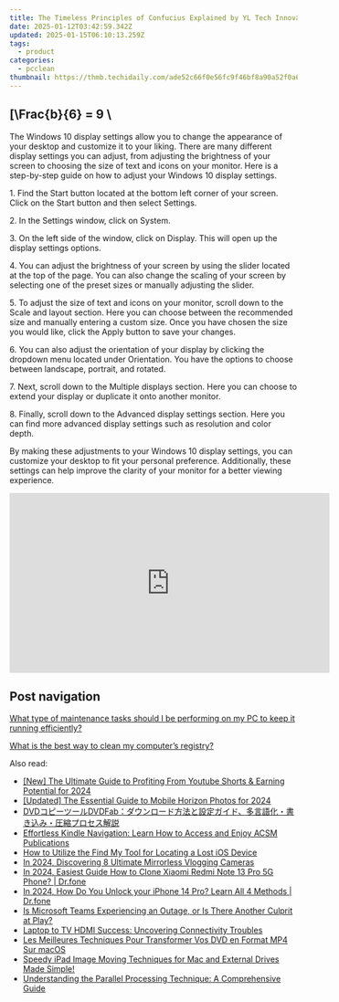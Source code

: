 ```yaml
---
title: The Timeless Principles of Confucius Explained by YL Tech Innovations – Delving Into Classical Thought
date: 2025-01-12T03:42:59.342Z
updated: 2025-01-15T06:10:13.259Z
tags:
  - product
categories:
  - pcclean
thumbnail: https://thmb.techidaily.com/ade52c66f0e56fc9f46bf8a90a52f0a6d57269829cd3f5e819633e97b2be938d.jpg
---
```


## \[\Frac{b}{6} = 9 \

The Windows 10 display settings allow you to change the appearance of your desktop and customize it to your liking. There are many different display settings you can adjust, from adjusting the brightness of your screen to choosing the size of text and icons on your monitor. Here is a step-by-step guide on how to adjust your Windows 10 display settings. 

1\. Find the Start button located at the bottom left corner of your screen. Click on the Start button and then select Settings.

2\. In the Settings window, click on System.

3\. On the left side of the window, click on Display. This will open up the display settings options. 

4\. You can adjust the brightness of your screen by using the slider located at the top of the page. You can also change the scaling of your screen by selecting one of the preset sizes or manually adjusting the slider.

5\. To adjust the size of text and icons on your monitor, scroll down to the Scale and layout section. Here you can choose between the recommended size and manually entering a custom size. Once you have chosen the size you would like, click the Apply button to save your changes.

6\. You can also adjust the orientation of your display by clicking the dropdown menu located under Orientation. You have the options to choose between landscape, portrait, and rotated.

7\. Next, scroll down to the Multiple displays section. Here you can choose to extend your display or duplicate it onto another monitor.

8\. Finally, scroll down to the Advanced display settings section. Here you can find more advanced display settings such as resolution and color depth. 

By making these adjustments to your Windows 10 display settings, you can customize your desktop to fit your personal preference. Additionally, these settings can help improve the clarity of your monitor for a better viewing experience.

<!-- affiliate ads begin -->
<iframe width="560" height="315" src="https://www.youtube.com/embed/jjGL9wFdlbo?si=Vb1JgZqRXNc03UGG" title="YouTube video player" frameborder="0" allow="accelerometer; autoplay; clipboard-write; encrypted-media; gyroscope; picture-in-picture; web-share" referrerpolicy="strict-origin-when-cross-origin" allowfullscreen></iframe>
<!-- affiliate ads end -->

## Post navigation

[What type of maintenance tasks should I be performing on my PC to keep it running efficiently?](https://tools.techidaily.com/pcclean/products/)

[What is the best way to clean my computer’s registry?](https://tools.techidaily.com/pcclean/products/)

<ins class="adsbygoogle"
     style="display:block"
     data-ad-format="autorelaxed"
     data-ad-client="ca-pub-7571918770474297"
     data-ad-slot="1223367746"></ins>

<ins class="adsbygoogle"
     style="display:block"
     data-ad-client="ca-pub-7571918770474297"
     data-ad-slot="8358498916"
     data-ad-format="auto"
     data-full-width-responsive="true"></ins>

<span class="atpl-alsoreadstyle">Also read:</span>
<div><ul>
<li><a href="https://youtube-webster.techidaily.com/he-ultimate-guide-to-profiting-from-youtube-shorts-and-earning-potential-for-2024/"><u>[New] The Ultimate Guide to Profiting From Youtube Shorts & Earning Potential for 2024</u></a></li>
<li><a href="https://article-tips.techidaily.com/updated-the-essential-guide-to-mobile-horizon-photos-for-2024/"><u>[Updated] The Essential Guide to Mobile Horizon Photos for 2024</u></a></li>
<li><a href="https://discover-awesome.techidaily.com/dvddvdfab/"><u>DVDコピーツールDVDFab：ダウンロード方法と設定ガイド、多言語化・書き込み・圧縮プロセス解説</u></a></li>
<li><a href="https://discover-awesome.techidaily.com/effortless-kindle-navigation-learn-how-to-access-and-enjoy-acsm-publications/"><u>Effortless Kindle Navigation: Learn How to Access and Enjoy ACSM Publications</u></a></li>
<li><a href="https://fox-that.techidaily.com/how-to-utilize-the-find-my-tool-for-locating-a-lost-ios-device/"><u>How to Utilize the Find My Tool for Locating a Lost iOS Device</u></a></li>
<li><a href="https://youtube-docs.techidaily.com/24-discovering-8-ultimate-mirrorless-vlogging-cameras/"><u>In 2024, Discovering 8 Ultimate Mirrorless Vlogging Cameras</u></a></li>
<li><a href="https://android-transfer.techidaily.com/in-2024-easiest-guide-how-to-clone-xiaomi-redmi-note-13-pro-5g-phone-drfone-by-drfone-transfer-from-android-transfer-from-android/"><u>In 2024, Easiest Guide How to Clone Xiaomi Redmi Note 13 Pro 5G Phone? | Dr.fone</u></a></li>
<li><a href="https://iphone-unlock.techidaily.com/in-2024-how-do-you-unlock-your-iphone-14-pro-learn-all-4-methods-drfone-by-drfone-ios/"><u>In 2024, How Do You Unlock your iPhone 14 Pro? Learn All 4 Methods | Dr.fone</u></a></li>
<li><a href="https://techtrends.techidaily.com/is-microsoft-teams-experiencing-an-outage-or-is-there-another-culprit-at-play/"><u>Is Microsoft Teams Experiencing an Outage, or Is There Another Culprit at Play?</u></a></li>
<li><a href="https://graphic-issues.techidaily.com/laptop-to-tv-hdmi-success-uncovering-connectivity-troubles/"><u>Laptop to TV HDMI Success: Uncovering Connectivity Troubles</u></a></li>
<li><a href="https://discover-awesome.techidaily.com/les-meilleures-techniques-pour-transformer-vos-dvd-en-format-mp4-sur-macos/"><u>Les Meilleures Techniques Pour Transformer Vos DVD en Format MP4 Sur macOS</u></a></li>
<li><a href="https://discover-awesome.techidaily.com/speedy-ipad-image-moving-techniques-for-mac-and-external-drives-made-simple/"><u>Speedy iPad Image Moving Techniques for Mac and External Drives Made Simple!</u></a></li>
<li><a href="https://discover-awesome.techidaily.com/understanding-the-parallel-processing-technique-a-comprehensive-guide/"><u>Understanding the Parallel Processing Technique: A Comprehensive Guide</u></a></li>
</ul></div>

